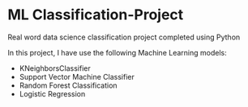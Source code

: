 # ML Classification-Project
Real word data science classification project completed using Python

In this project, I have use the following Machine Learning models:
- KNeighborsClassifier
- Support Vector Machine Classifier
- Random Forest Classification
- Logistic Regression
